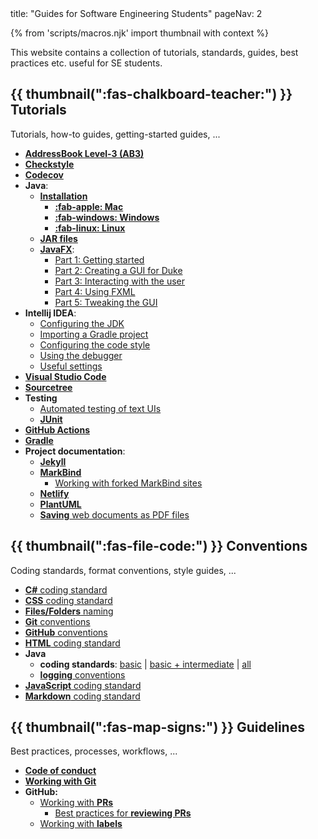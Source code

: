 <frontmatter>
  title: "Guides for Software Engineering Students"
  pageNav: 2
</frontmatter>

{% from 'scripts/macros.njk' import thumbnail with context %}

<div class="lead">

This website contains a collection of tutorials, standards, guides, best practices etc. useful for SE students.
</div>

## {{ thumbnail(":fas-chalkboard-teacher:") }} Tutorials

Tutorials, how-to guides, getting-started guides, ...

* [**AddressBook Level-3 (AB3)**](tutorials/ab3.html)
* [**Checkstyle**](tutorials/checkstyle.html)
* [**Codecov**](tutorials/codecov.html)
* **Java**:
  * **[Installation](javaInstallation.html)**
    * [**:fab-apple: Mac**](tutorials/javaInstallationMac.html)
    * [**:fab-windows: Windows**](tutorials/javaInstallationWindows.html)
    * [**:fab-linux: Linux**](tutorials/javaInstallationLinux.html)
  * [**JAR files**](tutorials/jar.html)
  * [**JavaFX**](tutorials/javaFx.html):
    * [Part 1: Getting started](tutorials/javaFxPart1.html)
    * [Part 2: Creating a GUI for Duke](tutorials/javaFxPart2.html)
    * [Part 3: Interacting with the user](tutorials/javaFxPart3.html)
    * [Part 4: Using FXML](tutorials/javaFxPart4.html)
    * [Part 5: Tweaking the GUI](tutorials/javaFxPart5.html)
* **Intellij IDEA**:
  * [Configuring the JDK](tutorials/intellijJdk.html)
  * [Importing a Gradle project](tutorials/intellijImportGradleProject.html)
  * [Configuring the code style](tutorials/intellijCodeStyle.html)
  * [Using the debugger](tutorials/intellijDebugger.html)
  * [Useful settings](tutorials/intellijUsefulSettings.html)
* [**Visual Studio Code**](tutorials/vscode.html)
* [**Sourcetree**](tutorials/sourcetree.html)
* **Testing**
  * [Automated testing of text UIs](tutorials/textUiTesting.html)
  * [**JUnit**](tutorials/junit.html)
* [**GitHub Actions**](tutorials/githubActions.html)
* [**Gradle**](tutorials/gradle.html)
* **Project documentation**:
  * [**Jekyll**](tutorials/jekyll.html)
  * [**MarkBind**](tutorials/markbind.html)
    * [Working with forked MarkBind sites](tutorials/markbind-forked-sites.html)
  * [**Netlify**](tutorials/netlify.html)
  * [**PlantUML**](tutorials/plantUml.html)
  * [**Saving** web documents as PDF files](tutorials/savingPdf.html)

## {{ thumbnail(":fas-file-code:") }} Conventions

Coding standards, format conventions, style guides, ...

* [**C#** coding standard](conventions/csharp.html)
* [**CSS** coding standard](conventions/css.html)
* [**Files/Folders** naming](conventions/files.html)
* [**Git** conventions](conventions/git.html)
* [**GitHub** conventions](conventions/github.html)
* [**HTML** coding standard](conventions/html.html)
* **Java**
  * **coding standards**: [basic](conventions/java/basic.html) | [basic + intermediate](conventions/java/intermediate.html) | [all](conventions/java/index.html)
  * [**logging** conventions](conventions/java/logging.html)
* [**JavaScript** coding standard](conventions/javascript.html)
* [**Markdown** coding standard](conventions/markdown.html)

## {{ thumbnail(":fas-map-signs:") }} Guidelines

Best practices, processes, workflows, ...

* [**Code of conduct**](guidelines/codeOfConduct.html)<br>
* [**Working with Git**](guidelines/commits.html)
* **GitHub:**
  * [Working with **PRs**](guidelines/PRs.html)
    * [Best practices for **reviewing PRs**](guidelines/PRs-reviewing.html)
  * [Working with **labels**](guidelines/labels.html)
